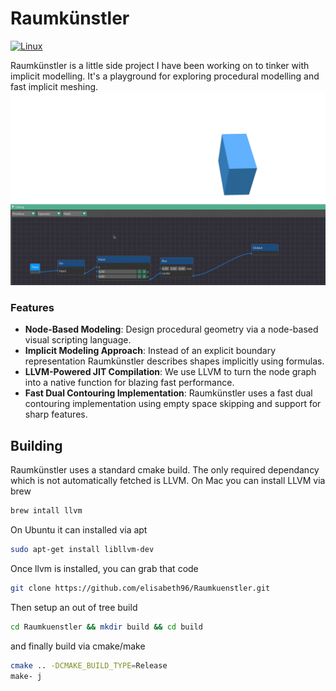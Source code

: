 # Raumkünstler
[![Linux](https://github.com/elisabeth96/Raumkuenstler/actions/workflows/cmake-single-platform.yml/badge.svg)](https://github.com/elisabeth96/Raumkuenstler/actions/workflows/cmake-single-platform.yml)

Raumkünstler is a little side project I have been working on to tinker with implicit modelling. It's a playground for exploring procedural modelling and fast implicit meshing.
![Smooth Union of a Box and a Torus. The box is animated.](Raumkuenstler.gif)

### Features

- **Node-Based Modeling**: Design procedural geometry via a node-based visual scripting language.
- **Implicit Modeling Approach**: Instead of an explicit boundary representation Raumkünstler describes shapes implicitly using formulas.
- **LLVM-Powered JIT Compilation**: We use LLVM to turn the node graph into a native function for blazing fast performance.
- **Fast Dual Contouring Implementation**: Raumkünstler uses a fast dual contouring implementation using empty space skipping and support for sharp features.

## Building

Raumkünstler uses a standard cmake build. The only required dependancy which is not automatically fetched is LLVM. On Mac you can install LLVM via brew
   ```bash
   brew intall llvm
   ```
On Ubuntu it can installed via apt
   ```bash
   sudo apt-get install libllvm-dev
   ```
Once llvm is installed, you can grab that code

   ```bash
   git clone https://github.com/elisabeth96/Raumkuenstler.git
   ```
Then setup an out of tree build
   ```bash
   cd Raumkuenstler && mkdir build && cd build
   ```
and finally build via cmake/make
   ```bash
   cmake .. -DCMAKE_BUILD_TYPE=Release
   make- j
   ```
